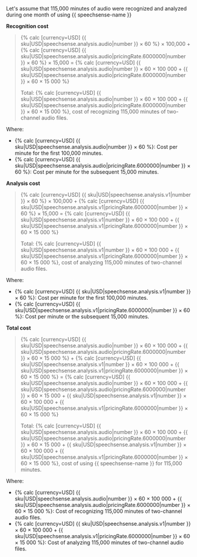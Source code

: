 Let's assume that 115,000 minutes of audio were recognized and analyzed during one month of using {{ speechsense-name }}

**Recognition cost**

> {% calc [currency=USD] {{ sku|USD|speechsense.analysis.audio|number }} × 60 %} × 100,000 + {% calc [currency=USD] {{ sku|USD|speechsense.analysis.audio|pricingRate.6000000|number }} × 60 %} × 15,000 = {% calc [currency=USD] {{ sku|USD|speechsense.analysis.audio|number }} × 60 × 100 000 + {{ sku|USD|speechsense.analysis.audio|pricingRate.6000000|number }} × 60 × 15 000 %}
>
> Total: {% calc [currency=USD] {{ sku|USD|speechsense.analysis.audio|number }} × 60 × 100 000 + {{ sku|USD|speechsense.analysis.audio|pricingRate.6000000|number }} × 60 × 15 000 %}, cost of recognizing 115,000 minutes of two-channel audio files.

Where:
* {% calc [currency=USD] {{ sku|USD|speechsense.analysis.audio|number }} × 60 %}: Cost per minute for the first 100,000 minutes.
* {% calc [currency=USD] {{ sku|USD|speechsense.analysis.audio|pricingRate.6000000|number }} × 60 %}: Cost per minute for the subsequent 15,000 minutes.

**Analysis cost**

> {% calc [currency=USD] {{ sku|USD|speechsense.analysis.v1|number }} × 60 %} × 100,000 + {% calc [currency=USD] {{ sku|USD|speechsense.analysis.v1|pricingRate.6000000|number }} × 60 %} × 15,000 = {% calc [currency=USD] {{ sku|USD|speechsense.analysis.v1|number }} × 60 × 100 000 + {{ sku|USD|speechsense.analysis.v1|pricingRate.6000000|number }} × 60 × 15 000 %}
>
> Total: {% calc [currency=USD] {{ sku|USD|speechsense.analysis.v1|number }} × 60 × 100 000 + {{ sku|USD|speechsense.analysis.v1|pricingRate.6000000|number }} × 60 × 15 000 %}, cost of analyzing 115,000 minutes of two-channel audio files.

Where:
* {% calc [currency=USD] {{ sku|USD|speechsense.analysis.v1|number }} × 60 %}: Cost per minute for the first 100,000 minutes.
* {% calc [currency=USD] {{ sku|USD|speechsense.analysis.v1|pricingRate.6000000|number }} × 60 %}: Cost per minute or the subsequent 15,000 minutes.

**Total cost**

> {% calc [currency=USD] {{ sku|USD|speechsense.analysis.audio|number }} × 60 × 100 000 + {{ sku|USD|speechsense.analysis.audio|pricingRate.6000000|number }} × 60 × 15 000 %} + {% calc [currency=USD] {{ sku|USD|speechsense.analysis.v1|number }} × 60 × 100 000 + {{ sku|USD|speechsense.analysis.v1|pricingRate.6000000|number }} × 60 × 15 000 %} = {% calc [currency=USD] {{ sku|USD|speechsense.analysis.audio|number }} × 60 × 100 000 + {{ sku|USD|speechsense.analysis.audio|pricingRate.6000000|number }} × 60 × 15 000 + {{ sku|USD|speechsense.analysis.v1|number }} × 60 × 100 000 + {{ sku|USD|speechsense.analysis.v1|pricingRate.6000000|number }} × 60 × 15 000 %}
>
> Total: {% calc [currency=USD] {{ sku|USD|speechsense.analysis.audio|number }} × 60 × 100 000 + {{ sku|USD|speechsense.analysis.audio|pricingRate.6000000|number }} × 60 × 15 000 + {{ sku|USD|speechsense.analysis.v1|number }} × 60 × 100 000 + {{ sku|USD|speechsense.analysis.v1|pricingRate.6000000|number }} × 60 × 15 000 %}, cost of using {{ speechsense-name }} for 115,000 minutes.

Where:
* {% calc [currency=USD] {{ sku|USD|speechsense.analysis.audio|number }} × 60 × 100 000 + {{ sku|USD|speechsense.analysis.audio|pricingRate.6000000|number }} × 60 × 15 000 %}: Cost of recognizing 115,000 minutes of two-channel audio files.
* {% calc [currency=USD] {{ sku|USD|speechsense.analysis.v1|number }} × 60 × 100 000 + {{ sku|USD|speechsense.analysis.v1|pricingRate.6000000|number }} × 60 × 15 000 %}: Cost of analyzing 115,000 minutes of two-channel audio files.
